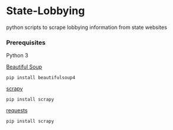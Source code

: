 # State-Lobbying
python scripts to scrape lobbying information from state websites

### Prerequisites

Python 3

[Beautiful Soup](http://www.crummy.com/software/BeautifulSoup/) 

`pip install beautifulsoup4`

[scrapy](https://scrapy.org)

`pip install scrapy`

[requests](http://docs.python-requests.org/en/master/) 

`pip install scrapy`
